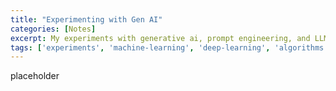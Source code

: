 ```yaml
---
title: "Experimenting with Gen AI"
categories: [Notes]
excerpt: My experiments with generative ai, prompt engineering, and LLMs
tags: ['experiments', 'machine-learning', 'deep-learning', 'algorithms', 'data-science']
---
```


placeholder